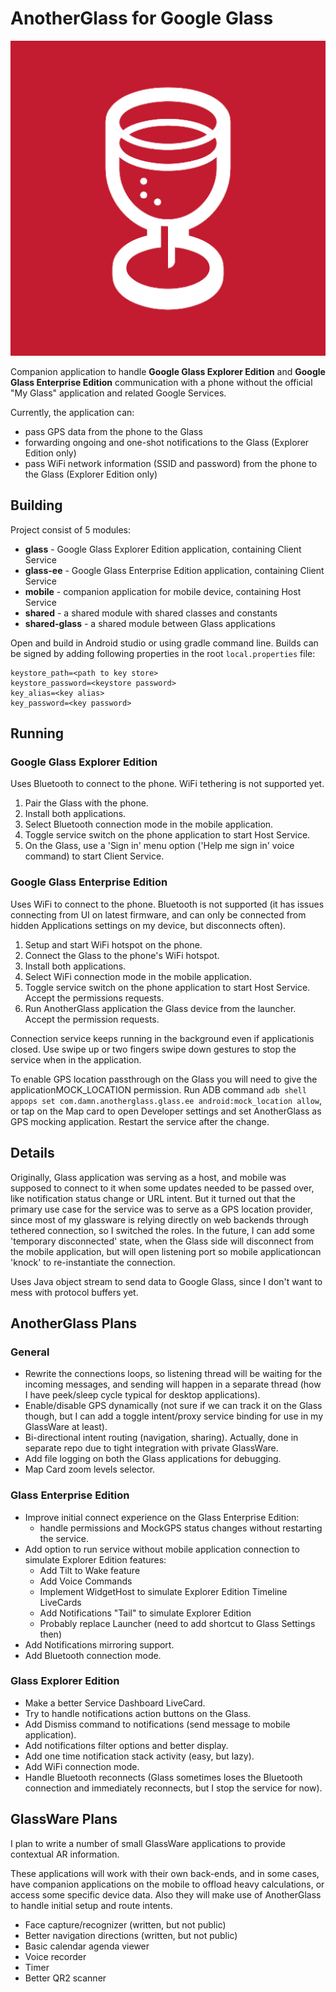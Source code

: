 
# AnotherGlass for Google Glass

![Logo](mobile/src/main/ic_launcher-playstore.png "Logo")

Companion application to handle **Google Glass Explorer Edition** and **Google Glass Enterprise Edition** communication with a phone without the official "My Glass" application and related Google Services.

Currently, the application can:
 * pass GPS data from the phone to the Glass
 * forwarding ongoing and one-shot notifications to the Glass (Explorer Edition only)
 * pass WiFi network information (SSID and password) from the phone to the Glass (Explorer Edition only)

## Building

Project consist of 5 modules:
* **glass** - Google Glass Explorer Edition application, containing Client Service
* **glass-ee** - Google Glass Enterprise Edition application, containing Client Service
* **mobile** - companion application for mobile device, containing Host Service
* **shared** - a shared module with shared classes and constants
* **shared-glass** - a shared module between Glass applications

Open and build in Android studio or using gradle command line.
Builds can be signed by adding following properties in the root `local.properties` file:

```
keystore_path=<path to key store>
keystore_password=<keystore password>
key_alias=<key alias>
key_password=<key password>
```

## Running

### Google Glass Explorer Edition

Uses Bluetooth to connect to the phone. WiFi tethering is not supported yet.

1. Pair the Glass with the phone.
2. Install both applications.
3. Select Bluetooth connection mode in the mobile application.
4. Toggle service switch on the phone application to start Host Service.
5. On the Glass, use a 'Sign in' menu option ('Help me sign in' voice command) to start Client Service.

### Google Glass Enterprise Edition

Uses WiFi to connect to the phone. Bluetooth is not supported (it has issues connecting from UI on latest firmware, and can only be connected from hidden Applications settings on my device, but disconnects often).

1. Setup and start WiFi hotspot on the phone.
2. Connect the Glass to the phone's WiFi hotspot.
3. Install both applications.
4. Select WiFi connection mode in the mobile application.
5. Toggle service switch on the phone application to start Host Service. Accept the permissions requests.
6. Run AnotherGlass application the Glass device from the launcher. Accept the permission requests.

Connection service keeps running in the background even if applicationis closed. Use swipe up or two fingers swipe down gestures to stop the service when in the application.

To enable GPS location passthrough on the Glass you will need to give the applicationMOCK_LOCATION permission. Run ADB command `adb shell appops set com.damn.anotherglass.glass.ee android:mock_location allow`, or tap on the Map card to open Developer settings and set AnotherGlass as GPS mocking application. Restart the service after the change.

## Details

Originally, Glass application was serving as a host, and mobile was supposed to connect to it when some updates needed to be passed over, like notification status change or URL intent. But it turned out that the primary use case for the service was to serve as a GPS location provider, since most of my glassware is relying directly on web backends through tethered connection, so I switched the roles. In the future, I can add some 'temporary disconnected' state, when the Glass side will disconnect from the mobile application, but will open listening port so mobile applicationcan 'knock' to re-instantiate the connection.

Uses Java object stream to send data to Google Glass, since I don't want to mess with protocol buffers yet.

## AnotherGlass Plans

### General

* Rewrite the connections loops, so listening thread will be waiting for the incoming messages, and sending will happen in a separate thread (how I have peek/sleep cycle typical for desktop applications).
* Enable/disable GPS dynamically (not sure if we can track it on the Glass though, but I can add a toggle intent/proxy service binding for use in my GlassWare at least).
* Bi-directional intent routing (navigation, sharing). Actually, done in separate repo due to tight integration with private GlassWare.
* Add file logging on both the Glass applications for debugging.
* Map Card zoom levels selector.

### Glass Enterprise Edition

* Improve initial connect experience on the Glass Enterprise Edition:
   * handle permissions and MockGPS status changes without restarting the service.
* Add option to run service without mobile application connection to simulate Explorer Edition features:
    * Add Tilt to Wake feature
    * Add Voice Commands
    * Implement WidgetHost to simulate Explorer Edition Timeline LiveCards
    * Add Notifications "Tail" to simulate Explorer Edition
    * Probably replace Launcher (need to add shortcut to Glass Settings then)
* Add Notifications mirroring support.
* Add Bluetooth connection mode.

### Glass Explorer Edition
* Make a better Service Dashboard LiveCard.
* Try to handle notifications action buttons on the Glass.
* Add Dismiss command to notifications (send message to mobile application).
* Add notifications filter options and better display.
* Add one time notification stack activity (easy, but lazy).
* Add WiFi connection mode.
* Handle Bluetooth reconnects (Glass sometimes loses the Bluetooth connection and immediately reconnects, but I stop the service for now).

## GlassWare Plans

I plan to write a number of small GlassWare applications to provide contextual AR information.

These applications will work with their own back-ends, and in some cases, have companion applications on the mobile to offload heavy calculations, or access some specific device data.
Also they will make use of AnotherGlass to handle initial setup and route intents.

* Face capture/recognizer (written, but not public)
* Better navigation directions (written, but not public)
* Basic calendar agenda viewer
* Voice recorder
* Timer
* Better QR2 scanner
